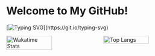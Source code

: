 # Welcome to My GitHub!

[![Typing SVG](https://readme-typing-svg.herokuapp.com?font=Fira+Code&pause=1000&color=F787F7&background=14A9FF00&random=false&width=435&lines=emm,兄弟你好香...欢迎光临我的GitHub!.........哎嘿@Kaguya_RE~)](https://git.io/typing-svg)

<div style="display: flex; justify-content: space-between;">
  <img src="https://github-readme-stats.vercel.app/api/wakatime?username=Kaguya_1210&theme=transparent&hide_border=true&layout=compact&langs_count=22" alt="Wakatime Stats" style="width: 49%;">
  <img src="https://github-readme-stats.vercel.app/api/top-langs/?username=Kaguya-1210&layout=compact&theme=tokyonight" alt="Top Langs" style="width: 49%;">
</div>

<!--
**Kaguya-1210/Kaguya-1210** is a ✨ _special_ ✨ repository because its `README.md` (this file) appears on your GitHub profile.

Here are some ideas to get you started:

- 🔭 I’m currently working on ...
- 🌱 I’m currently learning ...
- 👯 I’m looking to collaborate on ...
- 🤔 I’m looking for help with ...
- 💬 Ask me about ...
- 📫 How to reach me: ...
- 😄 Pronouns: ...
- ⚡ Fun fact: ...
-->
